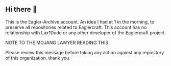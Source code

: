 ## Hi there 👋
This is the Eagler-Archive account. An idea I had at 1 in the morning, to preserve all repositories related to Eaglercraft.
This account has no relationship with Lax1Dude or any other developer of the Eaglercraft project.

NOTE TO THE MOJANG LAWYER READING THIS.

Please review this message before taking any action against any repository of this organization, thank you.
